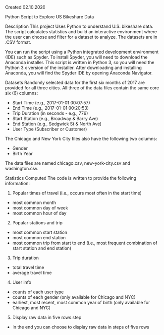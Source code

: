 Created 02.10.2020

Python Script to Explore US Bikeshare Data

Description
This project Uses Python to understand U.S. bikeshare data.
The script calculates statistics and build an interactive environment where
the user can choose and filter for a dataset to analyze. The datasets are in .CSV format.

You can run the script using a Python integrated development environment (IDE) such as Spyder. To install Spyder, you will need to download the Anaconda installer.
This script is written in Python 3, so you will need the Python 3.x version of the installer. After downloading and installing Anaconda, you will find the Spyder IDE by opening Anaconda Navigator.

Datasets
Randomly selected data for the first six months of 2017 are provided for all three cities. All three of the data files contain the same core six (6) columns:
* Start Time (e.g., 2017-01-01 00:07:57)
* End Time (e.g., 2017-01-01 00:20:53)
* Trip Duration (in seconds - e.g., 776)
* Start Station (e.g., Broadway & Barry Ave)
* End Station (e.g., Sedgwick St & North Ave)
* User Type (Subscriber or Customer)

The Chicago and New York City files also have the following two columns:
* Gender
* Birth Year

The data files are named chicago.csv, new-york-city.csv and washington.csv.

Statistics Computed
The code is written to provide the following information:

1. Popular times of travel (i.e., occurs most often in the start time)
* most common month
* most common day of week
* most common hour of day

2. Popular stations and trip
* most common start station
* most common end station
* most common trip from start to end (i.e., most frequent combination of start station and end station)

3. Trip duration
* total travel time
* average travel time

4. User info
* counts of each user type
* counts of each gender (only available for Chicago and NYC)
* earliest, most recent, most common year of birth (only available for Chicago and NYC)

5. Display raw data in five rows step
*  In the end you can choose to display raw data in steps of five rows
